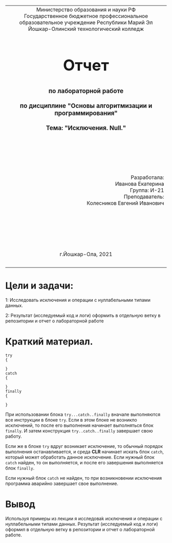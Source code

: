 <table style="width: 100%;">
  <tr>
    <td style="text-align: center; border: none;">
    Министерство образования и науки РФ<br>
Государственное бюджетное профессиональное образовательное учреждение Республики Марий Эл<br>
Йошкар-Олинский технологический колледж
</td>
  </tr>
  <tr>
    <td style="text-align: center; border: none; height: 15em;">
    <h2 style="font-size:3em;">Отчет</h2>
      <h3>по лабораторной работе<br><br> по дисциплине "Основы алгоритмизации и программирования"<br><br> Тема:<b> "Исключения. Null."<b> </h3></td>
  </tr>
  <tr>
    <br><br><td style="text-align: right; border: none; height: 20em;">
      Разработала:<br/>
      Иванова Екатерина<br>
      Группа: И-21<br>
      Преподаватель:<br>
      Колесников Евгений Иванович
    </td>
  </tr>
  <tr>
    <td style="text-align: center; border: none; height: 5em;">
    г.Йошкар-Ола, 2021</td>
  </tr>
</table>

<div style="page-break-after: always;"></div>

# Цели и задачи:
1: Исследовать исключения и операции с нуллабельными типами данных.

2: Результат (исследуемый код и логи) оформить в отдельную ветку в репозитории и отчет о лабораторной работе

# Краткий материал.

```
try
{
     
}
catch
{
     
}
finally
{
     
}
```
При использовании блока ``` try...catch..finally ``` вначале выполняются все инструкции в блоке ```try```. Если в этом блоке не возникло исключений, то после его выполнения начинает выполняться блок ```finally```. И затем конструкция ```try..catch..finally``` завершает свою работу.

Если же в блоке ```try``` вдруг возникает исключение, то обычный порядок выполнения останавливается, и среда **CLR** начинает искать блок ```catch```, который может обработать данное исключение. Если нужный блок ```catch``` найден, то он выполняется, и после его завершения выполняется блок ```finally```.

Если нужный блок ```catch``` не найден, то при возникновении исключения программа аварийно завершает свое выполнение.

# Вывод

Используя примеры из лекции я исследоваk исключения и операции с нуллабельными типами данных. Результат (исследуемый код и логи) оформил в отдельную ветку в репозитории и отчет о лабораторной работе.